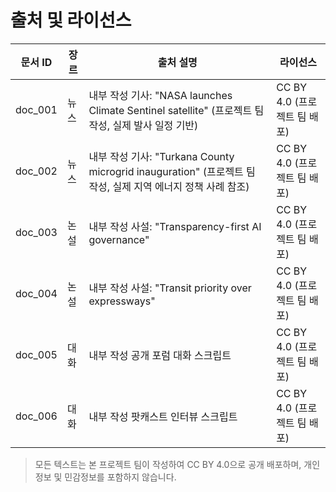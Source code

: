 # 출처 및 라이선스

| 문서 ID | 장르 | 출처 설명 | 라이선스 |
| --- | --- | --- | --- |
| doc_001 | 뉴스 | 내부 작성 기사: "NASA launches Climate Sentinel satellite" (프로젝트 팀 작성, 실제 발사 일정 기반) | CC BY 4.0 (프로젝트 팀 배포) |
| doc_002 | 뉴스 | 내부 작성 기사: "Turkana County microgrid inauguration" (프로젝트 팀 작성, 실제 지역 에너지 정책 사례 참조) | CC BY 4.0 (프로젝트 팀 배포) |
| doc_003 | 논설 | 내부 작성 사설: "Transparency-first AI governance" | CC BY 4.0 (프로젝트 팀 배포) |
| doc_004 | 논설 | 내부 작성 사설: "Transit priority over expressways" | CC BY 4.0 (프로젝트 팀 배포) |
| doc_005 | 대화 | 내부 작성 공개 포럼 대화 스크립트 | CC BY 4.0 (프로젝트 팀 배포) |
| doc_006 | 대화 | 내부 작성 팟캐스트 인터뷰 스크립트 | CC BY 4.0 (프로젝트 팀 배포) |

> 모든 텍스트는 본 프로젝트 팀이 작성하여 CC BY 4.0으로 공개 배포하며, 개인정보 및 민감정보를 포함하지 않습니다.
